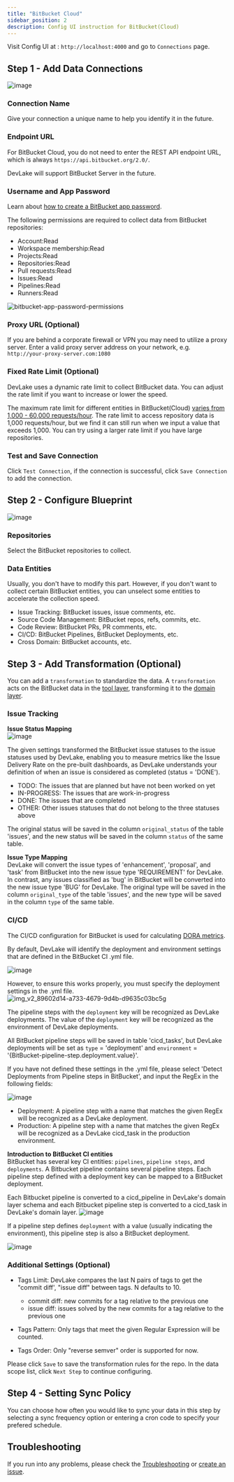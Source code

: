 ```yaml
---
title: "BitBucket Cloud"
sidebar_position: 2
description: Config UI instruction for BitBucket(Cloud)
---
```


Visit Config UI at : `http://localhost:4000` and go to `Connections` page.

## Step 1 - Add Data Connections

![image](https://user-images.githubusercontent.com/3294100/220118398-2d08070f-0edb-4de6-8696-9ee58b80719b.png)

### Connection Name

Give your connection a unique name to help you identify it in the future.

### Endpoint URL

For BitBucket Cloud, you do not need to enter the REST API endpoint URL, which is always `https://api.bitbucket.org/2.0/`.

DevLake will support BitBucket Server in the future.

### Username and App Password

Learn about [how to create a BitBucket app password](https://support.atlassian.com/bitbucket-cloud/docs/create-an-app-password/).

The following permissions are required to collect data from BitBucket repositories:

- Account:Read
- Workspace membership:Read
- Projects:Read
- Repositories:Read
- Pull requests:Read
- Issues:Read
- Pipelines:Read
- Runners:Read

![bitbucket-app-password-permissions](/img/ConfigUI/bitbucket-app-password-permissions.jpeg)


### Proxy URL (Optional)

If you are behind a corporate firewall or VPN you may need to utilize a proxy server. Enter a valid proxy server address on your network, e.g. `http://your-proxy-server.com:1080`


### Fixed Rate Limit (Optional)

DevLake uses a dynamic rate limit to collect BitBucket data. You can adjust the rate limit if you want to increase or lower the speed.

The maximum rate limit for different entities in BitBucket(Cloud) [varies from 1,000 - 60,000 requests/hour](https://support.atlassian.com/bitbucket-cloud/docs/api-request-limits/). The rate limit to access repository data is 1,000 requests/hour, but we find it can still run when we input a value that exceeds 1,000. You can try using a larger rate limit if you have large repositories.

<!-- ![image](https://user-images.githubusercontent.com/3294100/220094172-9e8e9e8b-75ea-4c3e-8e5b-716320dabb64.png) -->


### Test and Save Connection

Click `Test Connection`, if the connection is successful, click `Save Connection` to add the connection.

## Step 2 - Configure Blueprint

![image](https://user-images.githubusercontent.com/14050754/224308925-449a4d3e-ed52-45e9-bb72-0d2892df374f.png)

### Repositories

Select the BitBucket repositories to collect.

### Data Entities

Usually, you don't have to modify this part. However, if you don't want to collect certain BitBucket entities, you can unselect some entities to accelerate the collection speed.

- Issue Tracking: BitBucket issues, issue comments, etc.
- Source Code Management: BitBucket repos, refs, commits, etc.
- Code Review: BitBucket PRs, PR comments, etc.
- CI/CD: BitBucket Pipelines, BitBucket Deployments, etc.
- Cross Domain: BitBucket accounts, etc.


## Step 3 - Add Transformation (Optional)
You can add a `transformation` to standardize the data. A `transformation` acts on the BitBucket data in the [tool layer](/docs/DataModels/ToolLayerSchema.md), transforming it to the [domain layer](/docs/DataModels/DevLakeDomainLayerSchema.md).

### Issue Tracking

**Issue Status Mapping**<br/>
![image](https://user-images.githubusercontent.com/14050754/224309704-b096c256-b2cf-4107-b78c-044d06b5f23c.png)

The given settings transformed the BitBucket issue statuses to the issue statuses used by DevLake, enabling you to measure metrics like the Issue Delivery Rate on the pre-built dashboards, as DevLake understands your definition of when an issue is considered as completed (status = 'DONE').

- TODO: The issues that are planned but have not been worked on yet 
- IN-PROGRESS: The issues that are work-in-progress
- DONE: The issues that are completed
- OTHER: Other issues statuses that do not belong to the three statuses above

The original status will be saved in the column `original_status` of the table 'issues', and the new status will be saved in the column `status` of the same table.

**Issue Type Mapping**<br/>
DevLake will convert the issue types of 'enhancement', 'proposal', and 'task' from BitBucket into the new issue type 'REQUIREMENT' for DevLake. In contrast, any issues classified as 'bug' in BitBucket will be converted into the new issue type 'BUG' for DevLake. The original type will be saved in the column `original_type` of the table 'issues', and the new type will be saved in the column `type` of the same table.

### CI/CD
The CI/CD configuration for BitBucket is used for calculating [DORA metrics](../DORA.md).

By default, DevLake will identify the deployment and environment settings that are defined in the BitBucket CI .yml file. 

![image](https://user-images.githubusercontent.com/14050754/224311429-31304867-8cdd-476b-8675-e4acbc17f552.png)

However, to ensure this works properly, you must specify the deployment settings in the .yml file.
![img_v2_89602d14-a733-4679-9d4b-d9635c03bc5g](https://user-images.githubusercontent.com/3294100/221528908-4943b1e6-1398-49e9-8ce9-aa264995f9bc.jpg)

The pipeline steps with the `deployment` key will be recognized as DevLake deployments. The value of the `deployment` key will be recognized as the environment of DevLake deployments.

All BitBucket pipeline steps will be saved in table 'cicd_tasks', but DevLake deployments will be set as `type` = 'deployment' and `environment` = '{BitBucket-pipeline-step.deployment.value}'.

If you have not defined these settings in the .yml file, please select 'Detect Deployments from Pipeline steps in BitBucket', and input the RegEx in the following fields:

![image](https://user-images.githubusercontent.com/14050754/224310350-cc9a4901-476d-4583-ad73-4d3b394bc343.png)

- Deployment: A pipeline step with a name that matches the given RegEx will be recognized as a DevLake deployment.
- Production: A pipeline step with a name that matches the given RegEx will be recognized as a DevLake cicd_task in the production environment.

**Introduction to BitBucket CI entities**<br/>
BitBucket has several key CI entities: `pipelines`, `pipeline steps`, and `deployments`. A Bitbucket pipeline contains several pipeline steps. Each pipeline step defined with a deployment key can be mapped to a BitBucket deployment.

Each Bitbucket pipeline is converted to a cicd_pipeline in DevLake's domain layer schema and each Bitbucket pipeline step is converted to a cicd_task in DevLake's domain layer.
![image](https://user-images.githubusercontent.com/3294100/220288225-71bee07d-c319-45bd-98e5-f4d01359840e.png)

If a pipeline step defines `deployment` with a value (usually indicating the environment), this pipeline step is also a BitBucket deployment.

![image](https://user-images.githubusercontent.com/3294100/221887426-4cae1c46-31ce-4fcd-b773-a54c28af0264.png)

### Additional Settings (Optional)

- Tags Limit: DevLake compares the last N pairs of tags to get the "commit diff', "issue diff" between tags. N defaults to 10.

    - commit diff: new commits for a tag relative to the previous one
    - issue diff: issues solved by the new commits for a tag relative to the previous one

- Tags Pattern: Only tags that meet the given Regular Expression will be counted.

- Tags Order: Only "reverse semver" order is supported for now.

Please click `Save` to save the transformation rules for the repo. In the data scope list, click `Next Step` to continue configuring.

## Step 4 - Setting Sync Policy

You can choose how often you would like to sync your data in this step by selecting a sync frequency option or entering a cron code to specify your prefered schedule.

## Troubleshooting

If you run into any problems, please check the [Troubleshooting](/Troubleshooting/Configuration.md) or [create an issue](https://github.com/apache/incubator-devlake/issues).
